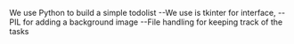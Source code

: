We use Python to build a simple todolist
--We use is tkinter for interface,
--PIL for adding a background image
--File handling for keeping track of the tasks
